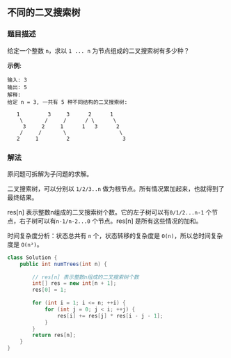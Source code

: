 ## 不同的二叉搜索树
### 题目描述

给定一个整数 `n`，求以 `1 ... n` 为节点组成的二叉搜索树有多少种？

**示例:**
```
输入: 3
输出: 5
解释:
给定 n = 3, 一共有 5 种不同结构的二叉搜索树:

   1         3     3      2      1
    \       /     /      / \      \
     3     2     1      1   3      2
    /     /       \                 \
   2     1         2                 3
```

### 解法
原问题可拆解为子问题的求解。

二叉搜索树，可以分别以 `1/2/3..n` 做为根节点。所有情况累加起来，也就得到了最终结果。

res[n] 表示整数n组成的二叉搜索树个数。它的左子树可以有`0/1/2...n-1` 个节点，右子树可以有`n-1/n-2...0` 个节点。res[n] 是所有这些情况的加和。

时间复杂度分析：状态总共有 `n` 个，状态转移的复杂度是 `O(n)`，所以总时间复杂度是 `O(n²)`。

```java
class Solution {
    public int numTrees(int n) {
        
        // res[n] 表示整数n组成的二叉搜索树个数
        int[] res = new int[n + 1];
        res[0] = 1;
        
        for (int i = 1; i <= n; ++i) {
            for (int j = 0; j < i; ++j) {
                res[i] += res[j] * res[i - j - 1];
            }
        }
        return res[n];
    }
}
```
